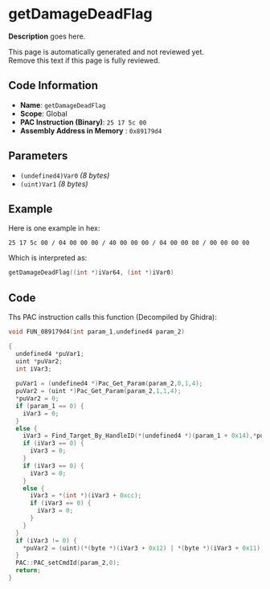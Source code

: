 # getDamageDeadFlag

**Description** goes here.

This page is automatically generated and not reviewed yet.<br>Remove this text if this page is fully reviewed.

## Code Information

- **Name**: `getDamageDeadFlag`
- **Scope**: Global
- **PAC Instruction (Binary)**: `25 17 5c 00`
- **Assembly Address in Memory** : `0x89179d4`

## Parameters

- `(undefined4)Var0` *(8 bytes)*
- `(uint)Var1` *(8 bytes)*

## Example

Here is one example in hex:

```25 17 5c 00 / 04 00 00 00 / 40 00 00 00 / 04 00 00 00 / 00 00 00 00```

Which is interpreted as:

```c
getDamageDeadFlag((int *)iVar64, (int *)iVar0)
```

## Code

Ths PAC instruction calls this function (Decompiled by Ghidra):

```c
void FUN_089179d4(int param_1,undefined4 param_2)

{
  undefined4 *puVar1;
  uint *puVar2;
  int iVar3;
  
  puVar1 = (undefined4 *)Pac_Get_Param(param_2,0,1,4);
  puVar2 = (uint *)Pac_Get_Param(param_2,1,1,4);
  *puVar2 = 0;
  if (param_1 == 0) {
    iVar3 = 0;
  }
  else {
    iVar3 = Find_Target_By_HandleID(*(undefined4 *)(param_1 + 0x14),*puVar1,1);
    if (iVar3 == 0) {
      iVar3 = 0;
    }
    if (iVar3 == 0) {
      iVar3 = 0;
    }
    else {
      iVar3 = *(int *)(iVar3 + 0xcc);
      if (iVar3 == 0) {
        iVar3 = 0;
      }
    }
  }
  if (iVar3 != 0) {
    *puVar2 = (uint)(*(byte *)(iVar3 + 0x12) | *(byte *)(iVar3 + 0x11));
  }
  PAC::PAC_setCmdId(param_2,0);
  return;
}
```

